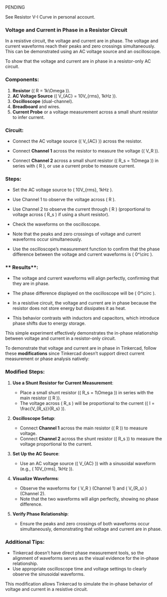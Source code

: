 PENDING

See Resistor V-I Curve in personal account. 

### **Voltage and Current in Phase in a Resistor Circuit**

In a resistive circuit, the voltage and current are in phase. The voltage and current waveforms reach their peaks and zero crossings simultaneously. This can be demonstrated using an AC voltage source and an oscilloscope.

To show that the voltage and current are in phase in a resistor-only AC circuit.

### **Components**:

1. **Resistor** (\( R = 1k\Omega \)).
2. **AC Voltage Source** (\( V_{AC} = 10V_{rms}, 1kHz \)).
3. **Oscilloscope** (dual-channel).
4. **Breadboard** and wires.
5. **Current Probe** or a voltage measurement across a small shunt resistor to infer current.

### **Circuit**:

   - Connect the AC voltage source (\( V_{AC} \)) across the resistor.

   - Connect **Channel 1** across the resistor to measure the voltage (\( V_R \)).
   - Connect **Channel 2** across a small shunt resistor (\( R_s = 1\Omega \)) in series with \( R \), or use a current probe to measure current.

### **Steps**:

   - Set the AC voltage source to \( 10V_{rms}, 1kHz \).

   - Use Channel 1 to observe the voltage across \( R \).
   - Use Channel 2 to observe the current through \( R \) (proportional to voltage across \( R_s \) if using a shunt resistor).

   - Check the waveforms on the oscilloscope.
   - Note that the peaks and zero crossings of voltage and current waveforms occur simultaneously.

   - Use the oscilloscope’s measurement function to confirm that the phase difference between the voltage and current waveforms is \( 0^\circ \).

### ** Results**:

- The voltage and current waveforms will align perfectly, confirming that they are in phase.
- The phase difference displayed on the oscilloscope will be \( 0^\circ \).

- In a resistive circuit, the voltage and current are in phase because the resistor does not store energy but dissipates it as heat.
- This behavior contrasts with inductors and capacitors, which introduce phase shifts due to energy storage.

This simple experiment effectively demonstrates the in-phase relationship between voltage and current in a resistor-only circuit.

To demonstrate that voltage and current are in phase in Tinkercad, follow these **modifications** since Tinkercad doesn’t support direct current measurement or phase analysis natively:

### **Modified Steps**:

1. **Use a Shunt Resistor for Current Measurement**:
   - Place a small shunt resistor (\( R_s = 1\Omega \)) in series with the main resistor (\( R \)).
   - The voltage across \( R_s \) will be proportional to the current (\( I = \frac{V_{R_s}}{R_s} \)).

2. **Oscilloscope Setup**:
   - Connect **Channel 1** across the main resistor (\( R \)) to measure voltage.
   - Connect **Channel 2** across the shunt resistor (\( R_s \)) to measure the voltage proportional to the current.

3. **Set Up the AC Source**:
   - Use an AC voltage source (\( V_{AC} \)) with a sinusoidal waveform (e.g., \( 10V_{rms}, 1kHz \)).

4. **Visualize Waveforms**:
   - Observe the waveforms for \( V_R \) (Channel 1) and \( V_{R_s} \) (Channel 2).
   - Note that the two waveforms will align perfectly, showing no phase difference.

5. **Verify Phase Relationship**:
   - Ensure the peaks and zero crossings of both waveforms occur simultaneously, demonstrating that voltage and current are in phase.

### **Additional Tips**:

- Tinkercad doesn’t have direct phase measurement tools, so the alignment of waveforms serves as the visual evidence for the in-phase relationship.
- Use appropriate oscilloscope time and voltage settings to clearly observe the sinusoidal waveforms.

This modification allows Tinkercad to simulate the in-phase behavior of voltage and current in a resistive circuit.
